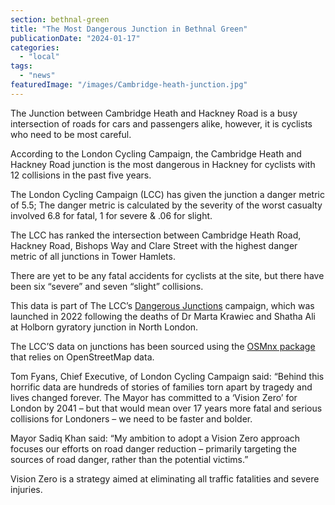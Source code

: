 ```yaml
---
section: bethnal-green
title: "The Most Dangerous Junction in Bethnal Green"
publicationDate: "2024-01-17"
categories: 
  - "local"
tags: 
  - "news"
featuredImage: "/images/Cambridge-heath-junction.jpg"
---
```


The Junction between Cambridge Heath and Hackney Road is a busy intersection of roads for cars and passengers alike, however, it is cyclists who need to be most careful.

According to the London Cycling Campaign, the Cambridge Heath and Hackney Road junction is the most dangerous in Hackney for cyclists with 12 collisions in the past five years. 

The London Cycling Campaign (LCC) has given the junction a danger metric of 5.5; The danger metric is calculated by the severity of the worst casualty involved 6.8 for fatal, 1 for severe & .06 for slight. 

The LCC has ranked the intersection between Cambridge Heath Road, Hackney Road, Bishops Way and Clare Street with the highest danger metric of all junctions in Tower Hamlets. 

There are yet to be any fatal accidents for cyclists at the site, but there have been six “severe” and seven “slight” collisions.

This data is part of The LCC’s [Dangerous Junctions](http://lcc.org.uk/campaigns/dangerous-junctions) campaign, which was launched in 2022 following the deaths of Dr Marta Krawiec and Shatha Ali at Holborn gyratory junction in North London.

The LCC’S data on junctions has been sourced using the [OSMnx package](https://github.com/gboeing/osmnx) that relies on OpenStreetMap data.

Tom Fyans, Chief Executive, of London Cycling Campaign said: “Behind this horrific data are hundreds of stories of families torn apart by tragedy and lives changed forever. The Mayor has committed to a ‘Vision Zero’ for London by 2041 – but that would mean over 17 years more fatal and serious collisions for Londoners – we need to be faster and bolder. 

Mayor Sadiq Khan said: “My ambition to adopt a Vision Zero approach focuses our efforts on road danger reduction – primarily targeting the sources of road danger, rather than the potential victims.”

Vision Zero is a strategy aimed at eliminating all traffic fatalities and severe injuries.
